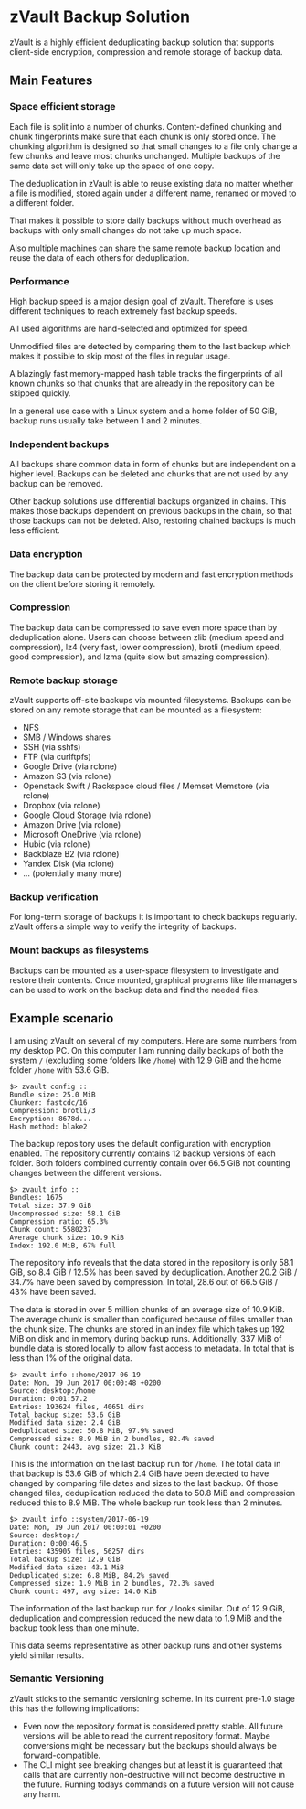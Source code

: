 # zVault Backup Solution
zVault is a highly efficient deduplicating backup solution that supports
client-side encryption, compression and remote storage of backup data.

## Main Features

### Space efficient storage
Each file is split into a number of chunks. Content-defined chunking and chunk
fingerprints make sure that each chunk is only stored once. The chunking
algorithm is designed so that small changes to a file only change a few chunks
and leave most chunks unchanged. Multiple backups of the same data set will only
take up the space of one copy.

The deduplication in zVault is able to reuse existing data no matter whether a
file is modified, stored again under a different name, renamed or moved to a
different folder.

That makes it possible to store daily backups without much overhead as backups
with only small changes do not take up much space.

Also multiple machines can share the same remote backup location and reuse the
data of each others for deduplication.

### Performance
High backup speed is a major design goal of zVault. Therefore is uses different
techniques to reach extremely fast backup speeds.

All used algorithms are hand-selected and optimized for speed.

Unmodified files are detected by comparing them to the last backup which makes
it possible to skip most of the files in regular usage.

A blazingly fast memory-mapped hash table tracks the fingerprints of all known
chunks so that chunks that are already in the repository can be skipped quickly.

In a general use case with a Linux system and a home folder of 50 GiB, backup
runs usually take between 1 and 2 minutes.

### Independent backups
All backups share common data in form of chunks but are independent on a higher
level. Backups can be deleted and chunks that are not used by any backup can be
removed.

Other backup solutions use differential backups organized in chains. This makes
those backups dependent on previous backups in the chain, so that those backups
can not be deleted. Also, restoring chained backups is much less efficient.

### Data encryption
The backup data can be protected by modern and fast encryption methods on the
client before storing it remotely.

### Compression
The backup data can be compressed to save even more space than by deduplication
alone. Users can choose between zlib (medium speed and compression),
lz4 (very fast, lower compression), brotli (medium speed, good compression), and
lzma (quite slow but amazing compression).

### Remote backup storage
zVault supports off-site backups via mounted filesystems. Backups can be stored
on any remote storage that can be mounted as a filesystem:
- NFS
- SMB / Windows shares
- SSH (via sshfs)
- FTP (via curlftpfs)
- Google Drive (via rclone)
- Amazon S3 (via rclone)
- Openstack Swift / Rackspace cloud files / Memset Memstore (via rclone)
- Dropbox (via rclone)
- Google Cloud Storage (via rclone)
- Amazon Drive (via rclone)
- Microsoft OneDrive (via rclone)
- Hubic (via rclone)
- Backblaze B2 (via rclone)
- Yandex Disk (via rclone)
- ... (potentially many more)

### Backup verification
For long-term storage of backups it is important to check backups regularly.
zVault offers a simple way to verify the integrity of backups.

### Mount backups as filesystems
Backups can be mounted as a user-space filesystem to investigate and restore
their contents. Once mounted, graphical programs like file managers can be used
to work on the backup data and find the needed files.


## Example scenario

I am using zVault on several of my computers. Here are some numbers from my
desktop PC. On this computer I am running daily backups of both the system `/`
(excluding some folders like `/home`) with 12.9 GiB and the home folder `/home`
with 53.6 GiB.

    $> zvault config ::
    Bundle size: 25.0 MiB
    Chunker: fastcdc/16
    Compression: brotli/3
    Encryption: 8678d...
    Hash method: blake2

The backup repository uses the default configuration with encryption enabled.
The repository currently contains 12 backup versions of each folder. Both
folders combined currently contain over 66.5 GiB not counting changes between
the different versions.

    $> zvault info ::
    Bundles: 1675
    Total size: 37.9 GiB
    Uncompressed size: 58.1 GiB
    Compression ratio: 65.3%
    Chunk count: 5580237
    Average chunk size: 10.9 KiB
    Index: 192.0 MiB, 67% full

The repository info reveals that the data stored in the repository is only
58.1 GiB, so 8.4 GiB / 12.5% has been saved by deduplication. Another 20.2 GiB /
34.7% have been saved by compression. In total, 28.6 out of 66.5 GiB / 43% have
been saved.

The data is stored in over 5 million chunks of an average size of 10.9 KiB. The
average chunk is smaller than configured because of files smaller than the chunk
size. The chunks are stored in an index file which takes up 192 MiB on disk and
in memory during backup runs. Additionally, 337 MiB of bundle data is stored
locally to allow fast access to metadata. In total that is less than 1% of the
original data.

    $> zvault info ::home/2017-06-19
    Date: Mon, 19 Jun 2017 00:00:48 +0200
    Source: desktop:/home
    Duration: 0:01:57.2
    Entries: 193624 files, 40651 dirs
    Total backup size: 53.6 GiB
    Modified data size: 2.4 GiB
    Deduplicated size: 50.8 MiB, 97.9% saved
    Compressed size: 8.9 MiB in 2 bundles, 82.4% saved
    Chunk count: 2443, avg size: 21.3 KiB

This is the information on the last backup run for `/home`. The total data in
that backup is 53.6 GiB of which 2.4 GiB have been detected to have changed by
comparing file dates and sizes to the last backup. Of those changed files,
deduplication reduced the data to 50.8 MiB and compression reduced this to
8.9 MiB. The whole backup run took less than 2 minutes.

    $> zvault info ::system/2017-06-19
    Date: Mon, 19 Jun 2017 00:00:01 +0200
    Source: desktop:/
    Duration: 0:00:46.5
    Entries: 435905 files, 56257 dirs
    Total backup size: 12.9 GiB
    Modified data size: 43.1 MiB
    Deduplicated size: 6.8 MiB, 84.2% saved
    Compressed size: 1.9 MiB in 2 bundles, 72.3% saved
    Chunk count: 497, avg size: 14.0 KiB

The information of the last backup run for `/` looks similar. Out of 12.9 GiB,
deduplication and compression reduced the new data to 1.9 MiB and the backup
took less than one minute.

This data seems representative as other backup runs and other systems yield
similar results.


### Semantic Versioning
zVault sticks to the semantic versioning scheme. In its current pre-1.0 stage
this has the following implications:
- Even now the repository format is considered pretty stable. All future
  versions will be able to read the current repository format. Maybe conversions
  might be necessary but the backups should always be forward-compatible.
- The CLI might see breaking changes but at least it is guaranteed that calls
  that are currently non-destructive will not become destructive in the future.
  Running todays commands on a future version will not cause any harm.
